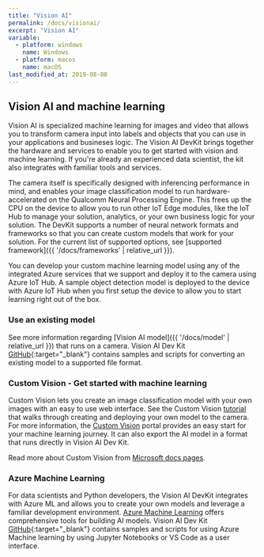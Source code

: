 ```yaml
---
title: "Vision AI"
permalink: /docs/visionai/
excerpt: "Vision AI"
variable:
  - platform: windows
    name: Windows
  - platform: macos
    name: macOS
last_modified_at: 2019-08-08
---
```


## Vision AI and machine learning

Vision AI is specialized machine learning for images and video that allows you to transform camera input into labels and objects that you can use in your applications and busineses logic. The Vision AI DevKit brings together the hardware and services to enable you to get started with vision and machine learning. If you're already an experienced data scientist, the kit also integrates with familiar tools and services. 

The camera itself is specifically designed with inferencing performance in mind, and enables your image classification model to run hardware-accelerated on the Qualcomm Neural Processing Engine. This frees up the CPU on the device to allow you to run other IoT Edge modules, like the IoT Hub to manage your solution, analytics, or your own business logic for your solution.  The DevKit supports a number of neural network formats and frameworks so that you can create custom models that work for your solution.  For the current list of supported options, see [supported framework]({{ '/docs/frameworks' | relative_url }}).

You can develop your custom machine learning model using any of the integrated Azure services that we support and deploy it to the camera using Azure IoT Hub. A sample object detection model is deployed to the device with Azure IoT Hub when you first setup the device to allow you to start learning right out of the box.

### Use an existing model

See more information regarding [Vision AI model]({{ '/docs/model' | relative_url }}) that runs on a camera. Vision AI Dev Kit [GitHub](https://github.com/Microsoft/vision-ai-developer-kit){:target="_blank"} contains samples and scripts for converting an existing model to a supported file format.

### Custom Vision - Get started with machine learning

Custom Vision lets you create an image classification model with your own images with an easy to use web interface. See the Custom Vision [tutorial](https://azure.github.io/Vision-AI-DevKit-Pages/docs/Tutorial-HOL_Using_the_VisionSample/) that walks through creating and deploying your own model to the camera. For more information, the [Custom Vision](https://www.customvision.ai/) portal provides an easy start for your machine learning journey. It can also export the AI model in a format that runs directly in Vision AI Dev Kit. 

Read more about Custom Vision from [Microsoft docs pages](https://docs.microsoft.com/en-us/azure/cognitive-services/custom-vision-service/home).

### Azure Machine Learning

For data scientists and Python developers, the Vision AI DevKit integrates with Azure ML and allows you to create your own models and leverage a familiar development environment. [Azure Machine Learning](https://docs.microsoft.com/en-us/azure/machine-learning/service/overview-what-is-azure-ml) offers comprehensive tools for building AI models. Vision AI Dev Kit [GitHub](https://github.com/Microsoft/vision-ai-developer-kit){:target="_blank"} contains samples and scripts for using Azure Machine learning by using Jupyter Notebooks or VS Code as a user interface.

